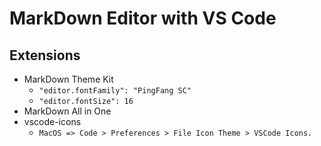 # MarkDown Editor with VS Code

## Extensions

- MarkDown Theme Kit
  - `"editor.fontFamily": "PingFang SC"`
  - `"editor.fontSize": 16`
- MarkDown All in One
- vscode-icons
  - `MacOS => Code > Preferences > File Icon Theme > VSCode Icons.`